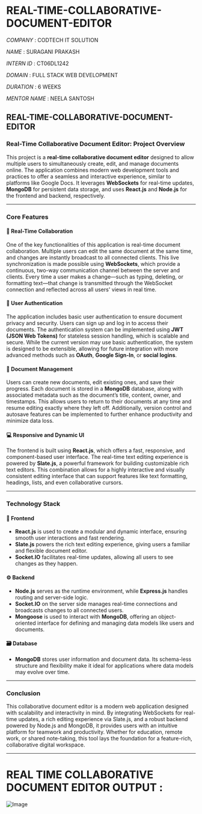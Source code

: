 # REAL-TIME-COLLABORATIVE-DOCUMENT-EDITOR

*COMPANY* : CODTECH IT SOLUTION

*NAME* : SURAGANI PRAKASH

*INTERN ID* : CT06DL1242

*DOMAIN* : FULL STACK WEB DEVELOPMENT

*DURATION* : 6 WEEKS

*MENTOR NAME* : NEELA SANTOSH

## REAL-TIME-COLLABORATIVE-DOCUMENT-EDITOR

### **Real-Time Collaborative Document Editor: Project Overview**

This project is a **real-time collaborative document editor** designed to allow multiple users to simultaneously create, edit, and manage documents online. The application combines modern web development tools and practices to offer a seamless and interactive experience, similar to platforms like Google Docs. It leverages **WebSockets** for real-time updates, **MongoDB** for persistent data storage, and uses **React.js** and **Node.js** for the frontend and backend, respectively.

---

### **Core Features**

#### 📝 **Real-Time Collaboration**

One of the key functionalities of this application is real-time document collaboration. Multiple users can edit the same document at the same time, and changes are instantly broadcast to all connected clients. This live synchronization is made possible using **WebSockets**, which provide a continuous, two-way communication channel between the server and clients. Every time a user makes a change—such as typing, deleting, or formatting text—that change is transmitted through the WebSocket connection and reflected across all users' views in real time.

#### 🔐 **User Authentication**

The application includes basic user authentication to ensure document privacy and security. Users can sign up and log in to access their documents. The authentication system can be implemented using **JWT (JSON Web Tokens)** for stateless session handling, which is scalable and secure. While the current version may use basic authentication, the system is designed to be extensible, allowing for future integration with more advanced methods such as **OAuth**, **Google Sign-In**, or **social logins**.

#### 📄 **Document Management**

Users can create new documents, edit existing ones, and save their progress. Each document is stored in a **MongoDB** database, along with associated metadata such as the document’s title, content, owner, and timestamps. This allows users to return to their documents at any time and resume editing exactly where they left off. Additionally, version control and autosave features can be implemented to further enhance productivity and minimize data loss.

#### 💻 **Responsive and Dynamic UI**

The frontend is built using **React.js**, which offers a fast, responsive, and component-based user interface. The real-time text editing experience is powered by **Slate.js**, a powerful framework for building customizable rich text editors. This combination allows for a highly interactive and visually consistent editing interface that can support features like text formatting, headings, lists, and even collaborative cursors.

---

### **Technology Stack**

#### 🔧 **Frontend**

* **React.js** is used to create a modular and dynamic interface, ensuring smooth user interactions and fast rendering.
* **Slate.js** powers the rich text editing experience, giving users a familiar and flexible document editor.
* **Socket.IO** facilitates real-time updates, allowing all users to see changes as they happen.

#### ⚙️ **Backend**

* **Node.js** serves as the runtime environment, while **Express.js** handles routing and server-side logic.
* **Socket.IO** on the server side manages real-time connections and broadcasts changes to all connected users.
* **Mongoose** is used to interact with **MongoDB**, offering an object-oriented interface for defining and managing data models like users and documents.

#### 🗃️ **Database**

* **MongoDB** stores user information and document data. Its schema-less structure and flexibility make it ideal for applications where data models may evolve over time.

---

### **Conclusion**

This collaborative document editor is a modern web application designed with scalability and interactivity in mind. By integrating WebSockets for real-time updates, a rich editing experience via Slate.js, and a robust backend powered by Node.js and MongoDB, it provides users with an intuitive platform for teamwork and productivity. Whether for education, remote work, or shared note-taking, this tool lays the foundation for a feature-rich, collaborative digital workspace.

---

# REAL TIME COLLABORATIVE DOCUMENT EDITOR OUTPUT :

![Image](https://github.com/user-attachments/assets/0837344a-1844-4da8-a61f-8ddb3dd8a954)
